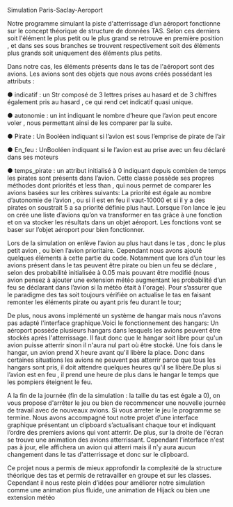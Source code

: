  Simulation Paris-Saclay-Aeroport
 
 Notre programme simulant la piste d'atterrissage d’un aéroport fonctionne sur le
 concept théorique de structure de données TAS. Selon ces derniers soit l'élément le plus
 petit ou le plus grand se retrouve en première position , et dans ses sous branches se
 trouvent respectivement soit des éléments plus grands soit uniquement des éléments plus
 petits.
 
 Dans notre cas, les éléments présents dans le tas de l'aéroport sont des avions. Les
 avions sont des objets que nous avons créés possédant les attributs :
 
 ● indicatif : un Str composé de 3 lettres prises au hasard et de 3 chiffres également
 pris au hasard , ce qui rend cet indicatif quasi unique.
 
 ● autonomie : un int indiquant le nombre d’heure que l’avion peut encore voler , nous
 permettant ainsi de les comparer par la suite.
 
 ● Pirate : Un Booléen indiquant si l’avion est sous l’emprise de pirate de l’air
 
 ● En_feu : UnBooléen indiquant si le l’avion est au prise avec un feu déclaré dans ses
 moteurs
 
 ● temps_pirate : un attribut initialisé à 0 indiquant depuis combien de temps les pirates
 sont présents dans l’avion.
 Cette classe possède ses propres méthodes dont priorités et less than , qui nous permet de
 comparer les avions basées sur les critères suivants:
 La priorité est égale au nombre d’autonomie de l’avion , ou si il est en feu il vaut-10000 et si
 il y a des pirates on soustrait 5 a sa priorité définie plus haut.
 Lorsque l’on lance le jeu on crée une liste d’avions qu’on va transformer en tas grâce à une
 fonction et on va stocker les résultats dans un objet aéroport. Les fonctions vont se baser
 sur l’objet aéroport pour bien fonctionner.
 
 Lors de la simulation on enlève l’avion au plus haut dans le tas , donc le plus petit
 avion , ou bien l’avion prioritaire. Cependant nous avons ajouté quelques éléments à cette
 partie du code. Notamment que lors d’un tour les avions présent dans le tas peuvent être
 pirate ou bien un feu se déclare , selon des probabilité initialisée à 0.05 mais pouvant être
 modifié (nous avion pensez à ajouter une extension météo augmentant les probabilité d’un
 feu se déclarant dans l’avion si la météo était à l'orage). Pour s’assurer que le paradigme
des tas soit toujours vérifiée on actualise le tas en faisant remonter les éléments pirate ou
 ayant pris feu durant le tour;
 
 De plus, nous avons implémenté un système de hangar mais nous n'avons pas
 adapté l'interface graphique.Voici le fonctionnement des hangars:
 Un aéroport possède plusieurs hangars dans lesquels les avions peuvent être
 stockés après l'atterrissage. Il faut donc que le hangar soit libre pour qu'un avion
 puisse atterrir sinon il n'aura nul part où être stocké. Une fois dans le hangar, un
 avion prend X heure avant qu'il libère la place. Donc dans certaines situations les
 avions ne peuvent pas atterrir parce que tous les hangars sont pris, il doit attendre
 quelques heures qu'il se libère.De plus si l’avion est en feu , il prend une heure de
 plus dans le hangar le temps que les pompiers éteignent le feu.
 
 A la fin de la journée (fin de la simulation : la taille du tas est égale a 0), on vous
 propose d'arrêter le jeu ou bien de recommencer une nouvelle journée de travail avec de
 nouveaux avions. Si vous arreter le jeu le programme se termine.
 Nous avons accompagné tout notre projet d’une interface graphique présentant un clipboard
 s’actualisant chaque tour et indiquant l’ordre des premiers avions qui vont atterrir. De plus,
 sur la droite de l'écran se trouve une animation des avions atterrissant. Cependant l’interface
 n'est pas à jour, elle affichera un avion qui atterri mais il n'y aura aucun changement dans le
 tas d'atterrissage et donc sur le clipboard.
 
 Ce projet nous a permis de mieux approfondir la complexité de la structure théorique des tas
 et permis de retravailler en groupe et sur les classes. Cependant il nous reste plein d’idées
 pour améliorer notre simulation comme une animation plus fluide, une animation de Hijack
 ou bien une extension météo
